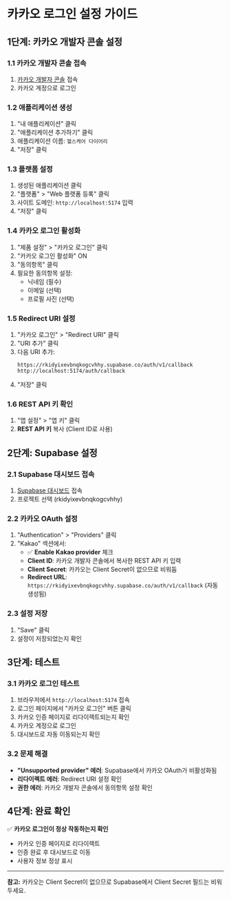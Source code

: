 # 카카오 로그인 설정 가이드

## 1단계: 카카오 개발자 콘솔 설정

### 1.1 카카오 개발자 콘솔 접속
1. [카카오 개발자 콘솔](https://developers.kakao.com/) 접속
2. 카카오 계정으로 로그인

### 1.2 애플리케이션 생성
1. "내 애플리케이션" 클릭
2. "애플리케이션 추가하기" 클릭
3. 애플리케이션 이름: `헬스케어 다이어리`
4. "저장" 클릭

### 1.3 플랫폼 설정
1. 생성된 애플리케이션 클릭
2. "플랫폼" > "Web 플랫폼 등록" 클릭
3. 사이트 도메인: `http://localhost:5174` 입력
4. "저장" 클릭

### 1.4 카카오 로그인 활성화
1. "제품 설정" > "카카오 로그인" 클릭
2. "카카오 로그인 활성화" ON
3. "동의항목" 클릭
4. 필요한 동의항목 설정:
   - 닉네임 (필수)
   - 이메일 (선택)
   - 프로필 사진 (선택)

### 1.5 Redirect URI 설정
1. "카카오 로그인" > "Redirect URI" 클릭
2. "URI 추가" 클릭
3. 다음 URI 추가:
   ```
   https://rkidyixevbnqkogcvhhy.supabase.co/auth/v1/callback
   http://localhost:5174/auth/callback
   ```
4. "저장" 클릭

### 1.6 REST API 키 확인
1. "앱 설정" > "앱 키" 클릭
2. **REST API 키** 복사 (Client ID로 사용)

## 2단계: Supabase 설정

### 2.1 Supabase 대시보드 접속
1. [Supabase 대시보드](https://supabase.com/dashboard) 접속
2. 프로젝트 선택 (rkidyixevbnqkogcvhhy)

### 2.2 카카오 OAuth 설정
1. "Authentication" > "Providers" 클릭
2. "Kakao" 섹션에서:
   - ✅ **Enable Kakao provider** 체크
   - **Client ID**: 카카오 개발자 콘솔에서 복사한 REST API 키 입력
   - **Client Secret**: 카카오는 Client Secret이 없으므로 비워둠
   - **Redirect URL**: `https://rkidyixevbnqkogcvhhy.supabase.co/auth/v1/callback` (자동 생성됨)

### 2.3 설정 저장
1. "Save" 클릭
2. 설정이 저장되었는지 확인

## 3단계: 테스트

### 3.1 카카오 로그인 테스트
1. 브라우저에서 `http://localhost:5174` 접속
2. 로그인 페이지에서 "카카오 로그인" 버튼 클릭
3. 카카오 인증 페이지로 리다이렉트되는지 확인
4. 카카오 계정으로 로그인
5. 대시보드로 자동 이동되는지 확인

### 3.2 문제 해결
- **"Unsupported provider" 에러**: Supabase에서 카카오 OAuth가 비활성화됨
- **리다이렉트 에러**: Redirect URI 설정 확인
- **권한 에러**: 카카오 개발자 콘솔에서 동의항목 설정 확인

## 4단계: 완료 확인

✅ **카카오 로그인이 정상 작동하는지 확인**
- 카카오 인증 페이지로 리다이렉트
- 인증 완료 후 대시보드로 이동
- 사용자 정보 정상 표시

---

**참고:** 카카오는 Client Secret이 없으므로 Supabase에서 Client Secret 필드는 비워두세요.



